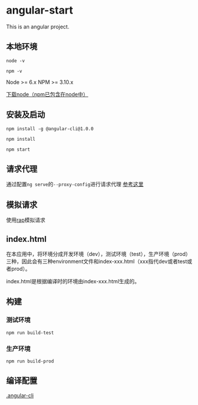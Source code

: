 # angular-start

This is an angular project.

## 本地环境

```shell
node -v

npm -v
```
Node >= 6.x
NPM >= 3.10.x

[下载node（npm已包含在node中）](https://nodejs.org/zh-cn/)

## 安装及启动

```shell
npm install -g @angular-cli@1.0.0

npm install

npm start
```

## 请求代理

通过配置`ng serve`的`--proxy-config`进行请求代理 [参考这里](https://github.com/angular/angular-cli/blob/master/docs/documentation/stories/proxy.md)

## 模拟请求

使用[rap](http://rapapi.org/org/index.do)模拟请求

## index.html

在本应用中，将环境分成开发环境（dev），测试环境（test），生产环境（prod）三种，因此会有三种environment文件和index-xxx.html（xxx指代dev或者test或者prod）。

index.html是根据编译时的环境由index-xxx.html生成的。

## 构建

### 测试环境

```shell
npm run build-test
```

### 生产环境

```shell
npm run build-prod
```

## 编译配置

[.angular-cli](https://github.com/angular/angular-cli/wiki/angular-cli)
